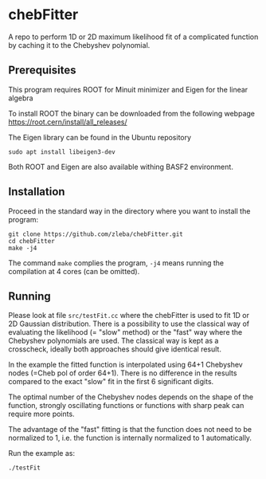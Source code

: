 # chebFitter
A repo to perform 1D or 2D maximum likelihood fit of a complicated function by caching it to the Chebyshev polynomial.

## Prerequisites
This program requires ROOT for Minuit minimizer and Eigen for the linear algebra

To install ROOT the binary can be downloaded from the following webpage
https://root.cern/install/all_releases/

The Eigen library can be found in the Ubuntu repository 
```
sudo apt install libeigen3-dev
```

Both ROOT and Eigen are also available withing BASF2 environment.

## Installation
Proceed in the standard way in the directory where you want to install the program:
```
git clone https://github.com/zleba/chebFitter.git
cd chebFitter
make -j4
```

The command `make` complies the program, `-j4` means running the compilation at 4 cores (can be omitted).

## Running

Please look at file `src/testFit.cc` where the chebFitter is used to fit 1D or 2D Gaussian distribution.
There is a possibility to use the classical way of evaluating the likelihood (= "slow" method) or the "fast" way where the Chebyshev polynomials are used.
The classical way is kept as a crosscheck, ideally both approaches should give identical result.

In the example the fitted function is interpolated using 64+1 Chebyshev nodes (=Cheb pol of order 64+1).
There is no difference in the results compared to the exact "slow" fit in the first 6 significant digits.


The optimal number of the Chebyshev nodes depends on the shape of the function, strongly oscillating functions or functions with sharp peak can require more points.


The advantage of the "fast" fitting is that the function does not need to be normalized to 1, i.e. the function is internally normalized to 1 automatically.

Run the example as:
```
./testFit
```
